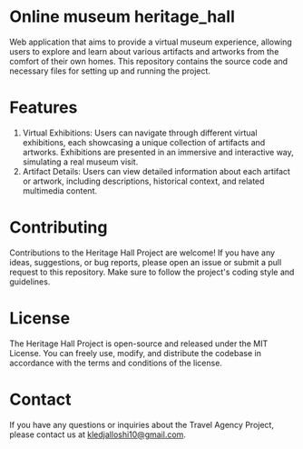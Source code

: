 # Online museum heritage_hall
Web application that aims to provide a virtual museum experience, allowing users to explore and learn about various artifacts and artworks from the comfort of their own homes. 
This repository contains the source code and necessary files for setting up and running the project.
# Features
1. Virtual Exhibitions: Users can navigate through different virtual exhibitions, each showcasing a unique collection of artifacts and artworks. 
Exhibitions are presented in an immersive and interactive way, simulating a real museum visit.
2. Artifact Details: Users can view detailed information about each artifact or artwork, including descriptions, historical context, and related multimedia content.
# Contributing
Contributions to the Heritage Hall Project are welcome! If you have any ideas, suggestions, or bug reports, please open an issue or submit a pull request to this repository. 
Make sure to follow the project's coding style and guidelines.
# License
The Heritage Hall Project is open-source and released under the MIT License. 
You can freely use, modify, and distribute the codebase in accordance with the terms and conditions of the license.
# Contact
If you have any questions or inquiries about the Travel Agency Project, please contact us at kledjalloshi10@gmail.com.
